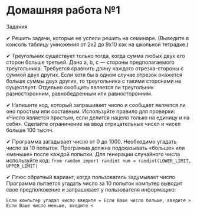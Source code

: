# Домашняя работа №1

Задания

✔ Решить задачи, которые не успели решить на семинаре. (Выведите в консоль таблицу умножения от 2х2 до 9х10 как на школьной тетрадке.)


✔ Треугольник существует только тогда, когда сумма любых двух его сторон больше третьей. Дано a, b, c —
стороны предполагаемого треугольника. Требуется сравнить длину каждого отрезка-стороны с суммой
двух других. Если хотя бы в одном случае отрезок окажется больше суммы двух других, то треугольника
с такими сторонами не существует. Отдельно сообщить является ли треугольник разносторонним,
равнобедренным или равносторонним.


✔ Напишите код, который запрашивает число и сообщает является ли оно простым или составным.
Используйте правило для проверки: «Число является простым, если делится нацело только на единицу
и на себя». Сделайте ограничение на ввод отрицательных чисел и чисел больше 100 тысяч.


✔ Программа загадывает число от 0 до 1000. Необходимо угадать число за 10 попыток. Программа
должна подсказывать «больше» или «меньше» после каждой попытки. Для генерации случайного
числа используйте код:
`from random import randint
num = randint(LOWER_LIMIT, UPPER_LIMIT)`

✔ Плюс обратный вариант, когда пользователь задумывает число
Программа пытается угадать число за 10 попыток
компьтер выводит свое предположение и запрашивает у пользователя информацию:

`Если компьтер угадал число введите =
Если Ваше число больше, введите >
Если Ваше число меньше, введите <`
